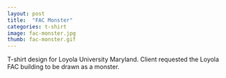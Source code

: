 ```yaml
---
layout: post
title:  "FAC Monster"
categories: t-shirt
image: fac-monster.jpg
thumb: fac-monster.gif
---
```


T-shirt design for Loyola University Maryland. Client requested the Loyola FAC building to be drawn as a monster.